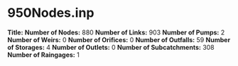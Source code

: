 # 950Nodes.inp
**Title:** 
**Number of Nodes:** 880
**Number of Links:** 903
**Number of Pumps:** 2
**Number of Weirs:** 0
**Number of Orifices:** 0
**Number of Outfalls:** 59
**Number of Storages:** 4
**Number of Outlets:** 0
**Number of Subcatchments:** 308
**Number of Raingages:** 1
